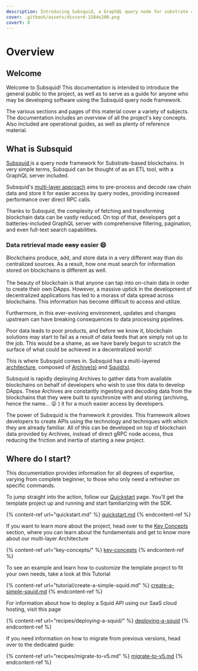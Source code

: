 ```yaml
---
description: Introducing Subsquid, a GraphQL query node for substrate chains.
cover: .gitbook/assets/discord-1584x200.png
coverY: 0
---
```


# Overview

## Welcome

Welcome to Subsquid! This documentation is intended to introduce the general public to the project, as well as to serve as a guide for anyone who may be developing software using the Subsquid query node framework.

The various sections and pages of this material cover a variety of subjects. The documentation includes an overview of all the project's key concepts. Also included are operational guides, as well as plenty of reference material.

## What is Subsquid

[Subsquid ](https://subsquid.io)is a query node framework for Substrate-based blockchains. In very simple terms, Subsquid can be thought of as an ETL tool, with a GraphQL server included.

Subsquid's [multi-layer approach](key-concepts/architecture.md) aims to pre-process and decode raw chain data and store it for easier access by query nodes, providing increased performance over direct RPC calls.

Thanks to Subsquid, the complexity of fetching and transforming blockchain data can be vastly reduced. On top of that, developers get a batteries-included GraphQL server with comprehensive filtering, pagination, and even full-text search capabilities.

### Data retrieval made ~~easy~~ easier :smile:

Blockchains produce, add, and store data in a very different way than do centralized sources. As a result, how one must search for information stored on blockchains is different as well.\
\
The beauty of blockchain is that anyone can tap into on-chain data in order to create their own DApps. However, a massive uptick in the development of decentralized applications has led to a morass of data spread across blockchains. This information has become difficult to access and utilize.

Furthermore, in this ever-evolving environment, updates and changes upstream can have breaking consequences to data processing pipelines.

Poor data leads to poor products, and before we know it, blockchain solutions may start to fail as a result of data feeds that are simply not up to the job. This would be a shame, as we have barely begun to scratch the surface of what could be achieved in a decentralized world!

This is where Subsquid comes in. Subsquid has a multi-layered [architecture](key-concepts/architecture.md), composed of [Archive(s)](key-concepts/architecture.md#squid-archive) and [Squid(s)](key-concepts/architecture.md#squid).

Subsquid is rapidly deploying Archives to gather data from available blockchains on behalf of developers who wish to use this data to develop DApps. These Archives are constantly ingesting and decoding data from the blockchains that they were built to synchronize with and storing (archiving, hence the name... 😜 ) it for a much easier access by developers.

The power of Subsquid is the framework it provides. This framework allows developers to create APIs using the technology and techniques with which they are already familiar. All of this can be developed on top of blockchain data provided by Archives, instead of direct gRPC node access, thus reducing the friction and inertia of starting a new project.

## Where do I start?

This documentation provides information for all degrees of expertise, varying from complete beginner, to those who only need a refresher on specific commands.

To jump straight into the action, follow our [Quickstart](quickstart.md) page. You'll get the template project up and running and start familiarizing with the SDK.

{% content-ref url="quickstart.md" %}
[quickstart.md](quickstart.md)
{% endcontent-ref %}

If you want to learn more about the project, head over to the [Key Concepts](key-concepts/) section, where you can learn about the fundamentals and get to know more about our multi-layer Architecture

{% content-ref url="key-concepts/" %}
[key-concepts](key-concepts/)
{% endcontent-ref %}

To see an example and learn how to customize the template project to fit your own needs, take a look at this Tutorial

{% content-ref url="tutorial/create-a-simple-squid.md" %}
[create-a-simple-squid.md](tutorial/create-a-simple-squid.md)
{% endcontent-ref %}

For information about how to deploy a Squid API using our SaaS cloud hosting, visit this page

{% content-ref url="recipes/deploying-a-squid/" %}
[deploying-a-squid](recipes/deploying-a-squid/)
{% endcontent-ref %}

If you need information on how to migrate from previous versions, head over to the dedicated guide:

{% content-ref url="recipes/migrate-to-v5.md" %}
[migrate-to-v5.md](recipes/migrate-to-v5.md)
{% endcontent-ref %}
